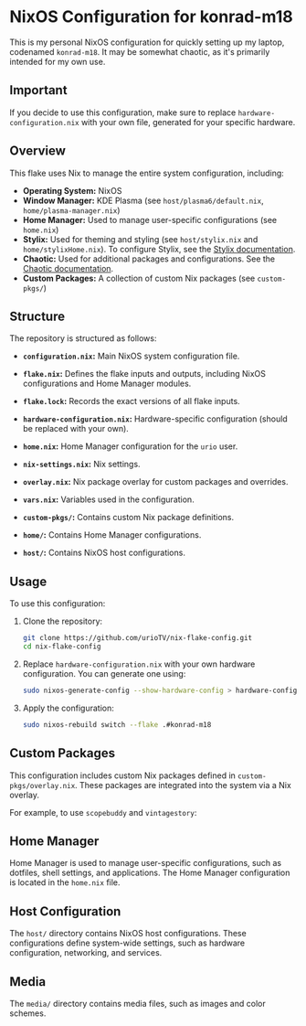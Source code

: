 # NixOS Configuration for konrad-m18

This is my personal NixOS configuration for quickly setting up my laptop, codenamed `konrad-m18`. It may be somewhat chaotic, as it's primarily intended for my own use.

## Important

If you decide to use this configuration, make sure to replace `hardware-configuration.nix` with your own file, generated for your specific hardware.

## Overview

This flake uses Nix to manage the entire system configuration, including:

- **Operating System:** NixOS
- **Window Manager:** KDE Plasma (see `host/plasma6/default.nix`, `home/plasma-manager.nix`)
- **Home Manager:** Used to manage user-specific configurations (see `home.nix`)
- **Stylix:** Used for theming and styling (see `host/stylix.nix` and `home/stylixHome.nix`). To configure Stylix, see the [Stylix documentation](https://github.com/danth/stylix).
- **Chaotic:** Used for additional packages and configurations. See the [Chaotic documentation](https://github.com/chaotic-cx/nyx).
- **Custom Packages:** A collection of custom Nix packages (see `custom-pkgs/`)

## Structure

The repository is structured as follows:

- **`configuration.nix`:** Main NixOS system configuration file.
- **`flake.nix`:** Defines the flake inputs and outputs, including NixOS configurations and Home Manager modules.
- **`flake.lock`:** Records the exact versions of all flake inputs.
- **`hardware-configuration.nix`:** Hardware-specific configuration (should be replaced with your own).
- **`home.nix`:** Home Manager configuration for the `urio` user.
- **`nix-settings.nix`:** Nix settings.
- **`overlay.nix`:** Nix package overlay for custom packages and overrides.
- **`vars.nix`:** Variables used in the configuration.
- **`custom-pkgs/`:** Contains custom Nix package definitions.

- **`home/`:** Contains Home Manager configurations.

- **`host/`:** Contains NixOS host configurations.

## Usage

To use this configuration:

1.  Clone the repository:

    ```bash
    git clone https://github.com/urioTV/nix-flake-config.git
    cd nix-flake-config
    ```

2.  Replace `hardware-configuration.nix` with your own hardware configuration. You can generate one using:

    ```bash
    sudo nixos-generate-config --show-hardware-config > hardware-configuration.nix
    ```

3.  Apply the configuration:

    ```bash
    sudo nixos-rebuild switch --flake .#konrad-m18
    ```

## Custom Packages

This configuration includes custom Nix packages defined in `custom-pkgs/overlay.nix`. These packages are integrated into the system via a Nix overlay.

For example, to use `scopebuddy` and `vintagestory`:

## Home Manager

Home Manager is used to manage user-specific configurations, such as dotfiles, shell settings, and applications. The Home Manager configuration is located in the `home.nix` file.

## Host Configuration

The `host/` directory contains NixOS host configurations. These configurations define system-wide settings, such as hardware configuration, networking, and services.

## Media

The `media/` directory contains media files, such as images and color schemes.
